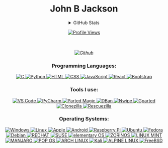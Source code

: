 <h1 align="center">John B Jackson </h1>
<details>
  <summary align="center">GitHub Stats</summary>
  <p align="center">
    <a href="https://github.com/johnbjackson">
      <img src="http://github-profile-summary-cards.vercel.app/api/cards/profile-details?username=johnbjackson&theme=transparent" alt="Profile Details">
    </a>
    <a href="https://github.com/johnbjackson">
      <img src="https://github-readme-streak-stats.herokuapp.com/?user=johnbjackson&hide_border=true&card_width=338&theme=transparent" alt="Streak Stats">
    </a>
    <a href="https://github.com/johnbjackson">
      <img src="http://github-profile-summary-cards.vercel.app/api/cards/stats?username=johnbjackson&theme=transparent" alt="Stats">
    </a>
  </p>
  <p align="center">
    <a href="https://github.com/johnbjackson">
      <img align="center" src="https://github-readme-stats-sigma-five.vercel.app/api/top-langs/?username=JohnJackson&theme=react&line_height=40&hide=css" alt="Top Languages">
    </a>
  </p>
</details>

<p align="center">
  <a href="https://github.com/johnbjackson">
    <img src="https://komarev.com/ghpvc/?username=johnbjackson&color=blue&style=flat" alt="Profile Views">
  </a>
</p>


    
  <i>
<p align="center">
   <br>
  <br>
  <a href="https://johnbjackson.github.io/">
    <img src="http://img.shields.io/badge/Github-black?style=flat-square&logo=Github" alt="Github">
  </i><br>
  </a>
</p>

<h3 align="center">Programming Languages:</h3>
<p align="center">
  <a href="https://github.com/johnbjackson">
    <img src="https://img.shields.io/badge/-black?style=for-the-badge&logo=c" alt="C">
  </a>
  <a href="https://github.com/johnbjackson">
    <img src="https://img.shields.io/badge/python-black?style=for-the-badge&logo=python" alt="Python">
  </a>
  <a href="https://github.com/johnbjackson">
    <img src="https://img.shields.io/badge/html-black?style=for-the-badge&logo=html5" alt="HTML">
  </a>
  <a href="https://github.com/johnbjackson">
    <img src="https://img.shields.io/badge/css-black?style=for-the-badge&logo=css3" alt="CSS">
  </a>
  <a href="https://github.com/johnbjackson">
    <img src="https://img.shields.io/badge/javascript-black?style=for-the-badge&logo=javascript" alt="JavaScript">
  </a>

 <a href="https://github.com/johnbjackson">
    <img src="https://img.shields.io/badge/react-black?style=for-the-badge&logo=react" alt="React">
  </a>
  <a href="https://github.com/johnbjackson">
    <img src="https://img.shields.io/badge/bootstrap-black?style=for-the-badge&logo=bootstrap" alt="Bootstrap">
  </a>
</p>
<h3 align="center">Tools I use:</h3>
<p align="center">

  <a href="https://github.com/johnbjackson">
    <img src="https://img.shields.io/badge/vscode-black?style=for-the-badge&logo=visual-studio-code" alt="VS Code">
  </a>
  <a href="https://github.com/johnbjackson">
    <img src="https://img.shields.io/badge/pycharm-black?style=for-the-badge&logo=pycharm" alt="PyCharm">
  </a>
  <a href="https://github.com/johnbjackson">
    <img src="https://img.shields.io/badge/PARTEDMAGIC-black?style=for-the-badge&logo=partedmagic" alt="Parted Magic">
  </a>
    <a href="https://github.com/johnbjackson">
    <img src="https://img.shields.io/badge/DBAN-black?style=for-the-badge&logo=Dban" alt="DBan">
  </a>
    <a href="https://github.com/johnbjackson">
    <img src="https://img.shields.io/badge/NWIPE-black?style=for-the-badge&logo=nwipe" alt="Nwipe">
  </a>
    <a href="https://github.com/johnbjackson">
    <img src="https://img.shields.io/badge/GPARTED-black?style=for-the-badge&logo=Gparted" alt="Gparted">
  </a>
    <a href="https://github.com/johnbjackson">
    <img src="https://img.shields.io/badge/CLONEZILLA-black?style=for-the-badge&logo=Clonezilla" alt="Clonezilla">
  </a>
    <a href="https://github.com/johnbjackson">
    <img src="https://img.shields.io/badge/RESCUEZILLA-black?style=for-the-badge&logo=Rescuezilla" alt="Rescuezilla">
  </a>
</p>


<h3 align="center">Operating Systems:</h3>
<p align="center">
  <a href="https://github.com/johnbjackson">
    <img src="https://img.shields.io/badge/Windows-black?style=for-the-badge&logo=Windows" alt="Windows">
  </a>
  <a href="https://github.com/johnbjackson">
    <img src="https://img.shields.io/badge/linux-black?style=for-the-badge&logo=Linux" alt="Linux">
  </a>
     <a href="https://github.com/johnbjackson">
    <img src="https://img.shields.io/badge/Apple-black?style=for-the-badge&logo=Apple" alt="Apple">
  </a>
  <a href="https://github.com/johnbjackson">
    <img src="https://img.shields.io/badge/Android-black?style=for-the-badge&logo=Android" alt="Android">
  </a>
  <a href="https://github.com/johnbjackson">
    <img src="https://img.shields.io/badge/raspberrypi-black?style=for-the-badge&logo=raspberry-pi" alt="Raspberry Pi">
  </a>
  <a href="https://github.com/johnbjackson">
    <img src="https://img.shields.io/badge/Ubuntu-black?style=for-the-badge&logo=Ubuntu" alt="Ubuntu">
  </a>
    <a href="https://github.com/johnbjackson">
    <img src="https://img.shields.io/badge/Fedora-black?style=for-the-badge&logo=Fedora" alt="Fedora">
  </a>
  <a href="https://github.com/johnbjackson">
    <img src="https://img.shields.io/badge/Debian-black?style=for-the-badge&logo=Debian" alt="Debian">
  <a href="https://github.com/johnbjackson">
    <img src="https://img.shields.io/badge/REDHAT-black?style=for-the-badge&logo=REDHAT" alt="REDHAT">
  </a>
  </a>
  <a href="https://github.com/johnbjackson">
    <img src="https://img.shields.io/badge/SUSE-black?style=for-the-badge&logo=SUSE" alt="SUSE">
  </a>
  <a href="https://github.com/johnbjackson">
    <img src="https://img.shields.io/badge/ELEMENTARY-black?style=for-the-badge&logo=ELEMENTARY" alt="elementary OS">
  </a>
  <a href="https://github.com/johnbjackson">
    <img src="https://img.shields.io/badge/ZORIN-black?style=for-the-badge&logo=ZORIN" alt="ZORINOS">
  </a>

  </a>
    <a href="https://github.com/johnbjackson">
      <img src="https://img.shields.io/badge/LINUXMINT-black?style=for-the-badge&logo=LINUXMINT" alt="LINUX MINT">
  </a>
  <a href="https://github.com/johnbjackson">
    <img src="https://img.shields.io/badge/MANJARO-black?style=for-the-badge&logo=MANJARO" alt="MANJARO">
  </a>
  <a href="https://github.com/johnbjackson">
    <img src="https://img.shields.io/badge/POPOS-black?style=for-the-badge&logo=POPOS" alt="POP OS">
  </a>
    <a href="https://github.com/johnbjackson">
    <img src="https://img.shields.io/badge/ARCHLINUX-black?style=for-the-badge&logo=ARCHLINUX" alt="ARCH LINUX">
  </a>
  <a href="https://github.com/johnbjackson">
    <img src="https://img.shields.io/badge/Kali-black?style=for-the-badge&logo=Kali Linux" alt="Kali">
  </a>
  <a href="https://github.com/johnbjackson">
    <img src="https://img.shields.io/badge/ALPINE LINUX-black?style=for-the-badge&logo=ALPINE LINUX" alt="ALPINE LINUX">
  </a>
  <a href="https://github.com/johnbjackson">
    <img src="https://img.shields.io/badge/FreeBSD-black?style=for-the-badge&logo=FreeBSD" alt="FreeBSD">
  </a>
